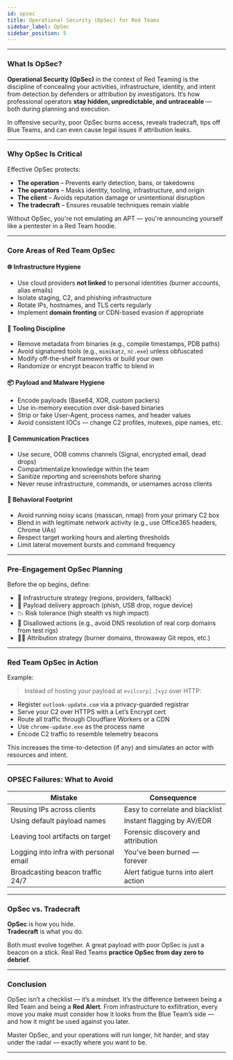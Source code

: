```yaml
---
id: opsec
title: Operational Security (OpSec) for Red Teams
sidebar_label: OpSec
sidebar_position: 5
---
```


---

### What Is OpSec?

**Operational Security (OpSec)** in the context of Red Teaming is the discipline of concealing your activities, infrastructure, identity, and intent from detection by defenders or attribution by investigators. It’s how professional operators **stay hidden, unpredictable, and untraceable** — both during planning and execution.

In offensive security, poor OpSec burns access, reveals tradecraft, tips off Blue Teams, and can even cause legal issues if attribution leaks.

---

### Why OpSec Is Critical

Effective OpSec protects:
- **The operation** – Prevents early detection, bans, or takedowns
- **The operators** – Masks identity, tooling, infrastructure, and origin
- **The client** – Avoids reputation damage or unintentional disruption
- **The tradecraft** – Ensures reusable techniques remain viable

Without OpSec, you're not emulating an APT — you're announcing yourself like a pentester in a Red Team hoodie.

---

### Core Areas of Red Team OpSec

#### 🌐 Infrastructure Hygiene
- Use cloud providers **not linked** to personal identities (burner accounts, alias emails)
- Isolate staging, C2, and phishing infrastructure
- Rotate IPs, hostnames, and TLS certs regularly
- Implement **domain fronting** or CDN-based evasion if appropriate

#### 🧰 Tooling Discipline
- Remove metadata from binaries (e.g., compile timestamps, PDB paths)
- Avoid signatured tools (e.g., `mimikatz`, `nc.exe`) unless obfuscated
- Modify off-the-shelf frameworks or build your own
- Randomize or encrypt beacon traffic to blend in

#### 📦 Payload and Malware Hygiene
- Encode payloads (Base64, XOR, custom packers)
- Use in-memory execution over disk-based binaries
- Strip or fake User-Agent, process names, and header values
- Avoid consistent IOCs — change C2 profiles, mutexes, pipe names, etc.

#### 💬 Communication Practices
- Use secure, OOB comms channels (Signal, encrypted email, dead drops)
- Compartmentalize knowledge within the team
- Sanitize reporting and screenshots before sharing
- Never reuse infrastructure, commands, or usernames across clients

#### 👣 Behavioral Footprint
- Avoid running noisy scans (masscan, nmap) from your primary C2 box
- Blend in with legitimate network activity (e.g., use Office365 headers, Chrome UAs)
- Respect target working hours and alerting thresholds
- Limit lateral movement bursts and command frequency

---

### Pre-Engagement OpSec Planning

Before the op begins, define:
- 🔐 Infrastructure strategy (regions, providers, fallback)
- 🧬 Payload delivery approach (phish, USB drop, rogue device)
- 📉 Risk tolerance (high stealth vs high impact)
- 🚫 Disallowed actions (e.g., avoid DNS resolution of real corp domains from test rigs)
- 🕵️‍♂️ Attribution strategy (burner domains, throwaway Git repos, etc.)

---

### Red Team OpSec in Action

Example:

> Instead of hosting your payload at `evilcorp[.]xyz` over HTTP:
- Register `outlook-update.com` via a privacy-guarded registrar
- Serve your C2 over HTTPS with a Let’s Encrypt cert
- Route all traffic through Cloudflare Workers or a CDN
- Use `chrome-update.exe` as the process name
- Encode C2 traffic to resemble telemetry beacons

This increases the time-to-detection (if any) and simulates an actor with resources and intent.

---

### OPSEC Failures: What to Avoid

| Mistake | Consequence |
|--------|-------------|
| Reusing IPs across clients | Easy to correlate and blacklist |
| Using default payload names | Instant flagging by AV/EDR |
| Leaving tool artifacts on target | Forensic discovery and attribution |
| Logging into infra with personal email | You’ve been burned — forever |
| Broadcasting beacon traffic 24/7 | Alert fatigue turns into alert action |

---

### OpSec vs. Tradecraft

**OpSec** is how you hide.  
**Tradecraft** is what you do.  

Both must evolve together. A great payload with poor OpSec is just a beacon on a stick. Real Red Teams **practice OpSec from day zero to debrief**.

---

### Conclusion

OpSec isn’t a checklist — it’s a mindset. It’s the difference between being a Red Team and being a **Red Alert**. From infrastructure to exfiltration, every move you make must consider how it looks from the Blue Team’s side — and how it might be used against you later.

Master OpSec, and your operations will run longer, hit harder, and stay under the radar — exactly where you want to be.

---
